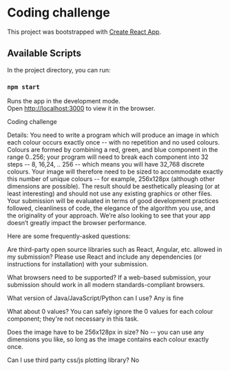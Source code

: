 # Coding challenge

This project was bootstrapped with [Create React App](https://github.com/facebook/create-react-app).

## Available Scripts

In the project directory, you can run:

### `npm start`

Runs the app in the development mode.\
Open [http://localhost:3000](http://localhost:3000) to view it in the browser.

Coding challenge

Details:
You need to write a program which will produce an image in which each colour occurs exactly once -- with no repetition and no used colours. Colours are formed by combining a red, green, and blue component in the range 0..256; your program will need to break each component into 32 steps -- 8, 16,24, .. 256 -- which means you will have 32,768 discrete colours. Your image will therefore need to be sized to accommodate exactly this number of unique colours -- for example, 256x128px (although other dimensions are possible). The result should be aesthetically pleasing (or at least interesting) and should not use any existing graphics or other files. Your submission will be evaluated in terms of good development practices followed, cleanliness of code, the elegance of the algorithm you use, and the originality of your approach. We’re also looking to see that your app doesn’t greatly impact the browser performance.

Here are some frequently-asked questions:

Are third-party open source libraries such as React, Angular, etc. allowed in my submission? Please use React and include any dependencies (or instructions for installation) with your submission.

What browsers need to be supported? If a web-based submission, your submission should work in all modern standards-compliant browsers.

What version of Java/JavaScript/Python can I use? Any is fine

What about 0 values? You can safely ignore the 0 values for each colour component; they're not necessary in this task.

Does the image have to be 256x128px in size? No -- you can use any dimensions you like, so long as the image contains each colour exactly once.

Can I use third party css/js plotting library? No
